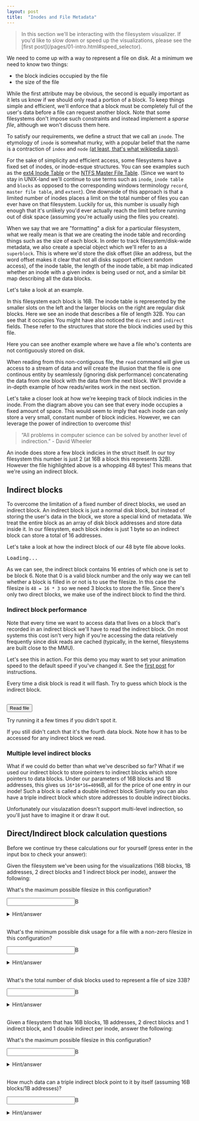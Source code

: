 ```yaml
---
layout: post
title:  "Inodes and File Metadata"
---
```


<blockquote><div markdown="1">
In this section we'll be interacting with the filesystem visualizer.
If you'd like to slow down or speed up the visualizations, please see the [first post](/pages/01-intro.html#speed_selector).
</div></blockquote>

We need to come up with a way to represent a file on disk.
At a minimum we need to know two things:

+ the block indicies occupied by the file
+ the size of the file

While the first attribute may be obvious, the second is equally important as it lets us know if we should only read a portion of a block.
To keep things simple and efficient, we'll enforce that a block must be completely full of the user's data before a file can request another block.
Note that some filesystems don't impose such constraints and instead implement a _sparse file_, although we won't discuss them here.

To satisfy our requirements, we define a struct that we call an `inode`.
The etymology of `inode` is somewhat murky, with a popular belief that the name is a contraction of `index` and `node` [(at least, that's what wikipedia says)](https://en.wikipedia.org/wiki/Inode).

For the sake of simplicity and efficient access, some filesystems have a fixed set of inodes, or inode-esque structures.
You can see examples such as the [ext4 Inode Table](https://ext4.wiki.kernel.org/index.php/Ext4_Disk_Layout#layout) or the [NTFS Master File Table](http://www.ntfs.com/ntfs_basics.htm).
(Since we want to stay in UNIX-land we'll continue to use terms such as
`inode`, `inode table` and `blocks` as opposed to the corresponding windows terminology `record`, `master file table`, and `extent`).
One downside of this approach is that a limited number of inodes places a limit on the total number of files you can ever have on that filesystem.
Luckily for us, this number is usually high enough that it's unlikely you'd ever actually reach the limit before running out of disk space (assuming you're actually using the files you create).

 When we say that we are "formatting" a disk for a particular filesystem, what we really mean is that we are creating the inode table and recording things such as the size of each block.
 In order to track filesystem/disk-wide metadata, we also create a special object which we'll refer to as a `superblock`.
 This is where we'd store the disk offset (like an address, but the word offset makes it clear that not all disks support efficient random access),
 of the inode table, the length of the inode table, a bit map indicated whether an inode with a given index is being used or not, and a similar bit map describing all the data blocks.

Let's take a look at an example.
 
<canvas id="canvas_1"></canvas>
<script>
var canvas_1 = create_canvas('canvas_1');
var fs_1 = new MyFS(canvas_1);
fs_1.animations.set_duration(10);
(async function() {
    await fs_1.create("/file", 0o777);
    await fs_1.truncate("/file", 32);
    var file = await fs_1.open("/file", O_RDONLY);
    await fs_1.ioctl(file, IOCTL_SELECT_INODE);
})();
</script>

In this filesystem each block is 16B.
The inode table is represented by the smaller slots on the left and the larger blocks on the right are regular disk blocks.
Here we see an inode that describes a file of length 32B.
You can see that it occupies You might have also noticed the `direct` and `indirect` fields.
These refer to the structures that store the block indicies used by this file.

Here you can see another example where we have a file who's contents are not contiguously stored on disk.
<canvas id="canvas_2"></canvas>
<script>
var canvas_2 = create_canvas('canvas_2');
var fs_2 = new MyFS(canvas_2);
fs_2.animations.set_duration(10);
var setup_2 = (async function() {
    await fs_2.create("/file", 0o777);
    await fs_2.truncate("/file", 16);

    await fs_2.create("/file1", 0o777);
    await fs_2.truncate("/file1", 16);

    await fs_2.truncate("/file", 48);
    var file = await fs_2.open("/file", O_RDONLY);
    await fs_2.ioctl(file, IOCTL_SELECT_INODE);
})();
</script>

When reading from this non-contiguous file, the `read` command will give us access to a stream of data and
will create the illusion that the file is one continous entity by seamlessly (ignoring disk performance) concatenating the data from one block with the data from the next block.
We'll provide a in-depth example of how reads/writes work in the next section.

Let's take a closer look at how we're keeping track of block indicies in the inode.
From the diagram above you can see that every inode occupies a fixed amount of space.
This would seem to imply that each inode can only store a very small, constant number of block indicies.
However, we can leverage the power of indirection to overcome this!

<blockquote>
“All problems in computer science can be solved by another level of indirection.” - David Wheeler
</blockquote>

An inode does store a few block indicies in the struct itself.
In our toy filesystem this number is just 2 (at 16B a block this represents 32B).
However the file highlighted above is a whopping 48 bytes!
This means that we're using an indirect block.

## Indirect blocks

To overcome the limitation of a fixed number of direct blocks, we used an indirect block.
An indirect block is just a normal disk block, but instead of storing the user's data in the block, we store a special kind of metadata.
We treat the entire block as an array of disk block addresses and store data inside it.
In our filesystem, each block index is just 1 byte so an indirect block can store a total of 16 addresses.

Let's take a look at how the indirect block of our 48 byte file above looks.

<pre id="info">Loading...</pre>
<script>
(async function() {
    await setup_2;
    var file = await fs_2.open("/file", O_RDONLY);
    var indirect = fs_2._inodes[file.inodenum].indirect[0];
    var disk_offset = indirect * fs_2.block_size;
    var disk_block = new Uint8Array(fs_2.disk, disk_offset, fs_2.block_size);
    var block_contents = Array.from(disk_block)
        .map(x => x.toString(16).padStart(2, '0'))
        .join(' ');
    var info_str =
        "Inode " + file.inodenum + ":\n" +
        "\tfilesize: " + fs_2._inodes[file.inodenum].filesize + "\n" +
        "\tindirect: " + indirect + "\n" +
        "\tcontents: " + block_contents + "\n";
    document.getElementById('info').textContent = info_str;
})();
</script>

As we can see, the indirect block contains 16 entries of which one is set to be block 6.
Note that 0 is a valid block number and the only way we can tell whether a block is filled in or not is to use the filesize.
In this case the filesize is `48 = 16 * 3` so we need 3 blocks to store the file.
Since there's only two direct blocks, we make use of the indirect block to find the third.

### Indirect block performance

Note that every time we want to access data that lives on a block that's recorded in an indirect block we'll have to read the indirect block.
On most systems this cost isn't very high if you're accessing the data relatively frequently since disk reads are cached (typically, in the kernel, filesystems are built close to the MMU).

Let's see this in action.
For this demo you may want to set your animation speed to the default speed if you've changed it.
See the [first post](/pages/1-intro.html) for instructions.

Every time a disk block is read it will flash. Try to guess which block is the indirect block.

<canvas id="canvas_3"></canvas>
<br>
<button onclick="run_disk_read()">Read file</button>
<script>
var canvas_3 = create_canvas('canvas_3');
var fs_3 = new MyFS(canvas_3);
var setup_3 = (async function() {
    fs_3.animations.set_duration(10);
    await fs_3.create("/file", 0o777);
    await fs_3.truncate("/file", fs_3.max_filesize);
    fs_3.animations.reload_duration();
})();
var running = false;
async function run_disk_read() {
    if (running)
        return;
    running = true;
    await setup_3;
    var buffer = new Uint8Array(new ArrayBuffer(fs_3.max_filesize));
    var file = await fs_3.open("/file", O_RDONLY);
    await fs_3.read(file, buffer);
    running = false;
};
</script>

Try running it a few times if you didn't spot it.

If you still didn't catch that it's the fourth data block.
Note how it has to be accessed for any indirect block we read.

### Multiple level indirect blocks

What if we could do better than what we've described so far?
What if we used our indirect block to store pointers to indirect blocks which store pointers to data blocks.
Under our parameters of 16B blocks and 1B addresses, this gives us `16*16*16=4096`B, all for the price of one entry in our inode! 
Such a block is called a double indirect block
Similarly you can also have a triple indirect block which store addresses to double indirect blocks.

Unfortunately our visulazation doesn't support multi-level indirection, so you'll just have to imagine it or draw it out.

## Direct/Indirect block calculation questions

Before we continue try these calculations our for yourself (press enter in the input box to check your answer):
<script>
function check_answer(value, correct) {
    var correct = value == correct;
    alert(correct ? 'correct!' : "sorry that's incorrect, try again");
    return false;
}
</script>

Given the filesystem we've been using for the visualizations (16B blocks, 1B addresses, 2 direct blocks and 1 indirect block per inode), answer the following:

What's the maximum possible filesize in this configuration?
<form onsubmit="check_answer(document.getElementById('max').value, '288'); return false;">
  <input id="max"/>B
</form>
<details><summary>Hint/answer</summary>
<div markdown="1">
We have `2` direct blocks of 16B each, and `1` indirect block of 16B holding pointers of 1B each to 16B blocks.
<div style="margin-left: 5%;">
  <details> <summary> Answer </summary>
    The direct blocks can store 16*2 = 32B of data.
    The indirect block has 16/1 = 16 addresses.
    Each address could point to a data block of 16B, so thats 16 * 16 = 256B of data.
    Add the values up to get 256 + 32 = 288B of data.
  </details>
</div>
</div>
</details>
<br>

What's the minimum possible disk usage for a file with a non-zero filesize in this configuration?
<form onsubmit="check_answer(document.getElementById('min').value, '16'); return false;">
  <input id="min"/>B
</form>
<details><summary>Hint/answer</summary> Each block is 16B, so the answer is 16B.  </details>
<br>

What's the total number of disk blocks used to represent a file of size 33B?
<form onsubmit="check_answer(document.getElementById('usage').value, '4'); return false;">
  <input id="usage"/>B
</form>
<details><summary>Hint/answer</summary>
32B is the maximum file size that can fit entirely inside the direct blocks, so our number is at least 2.
Since we're using at least 1 block in the indirect array, we have to consider not only the block that's storing that extra 1B,
but also the cost of the indirect block itself.
This brings the total up to 4.
</details>
<br>

Given a filesystem that has 16B blocks, 1B addresses, 2 direct blocks and 1 indirect block, and 1 double indirect per inode, answer the following:

What's the maximum possible filesize in this configuration?
<form onsubmit="check_answer(document.getElementById('max').value, '4384'); return false;">
  <input id="max"/>B
</form>
<details><summary>Hint/answer</summary>
<div markdown="1">
We can reuse the calculation we did for the max file above and only need to add the data addressed by the double indirect block.
<div style="margin-left: 5%;">
  <details> <summary> Answer </summary>
    with a double indirect block we can store an addition 4096B. `4096 + 288 = 4384`B.
  </details>
</div>
</div>
</details>
<br>

How much data can a triple indirect block point to it by itself (assuming 16B blocks/1B addresses)?
<form onsubmit="check_answer(document.getElementById('max').value, Math.pow(16, 4).toString()); return false;">
  <input id="max"/>B
</form>
<details><summary>Hint/answer</summary>
<div markdown="1">
Try drawing it out! Remember, a triple indirect block store pointers to double indirect blocks.
<div style="margin-left: 5%;">
  <details> <summary> Answer </summary>
  Each triple indirect block can store 16 addresses to a double indirect block which can store 16 addresses to single indirect blocks which can store addresses to 16 blocks of 16B each.
  Multiplying those values together we get `16^4 = 65536`.
  </details>
</div>
</div>
</details>
<br>
